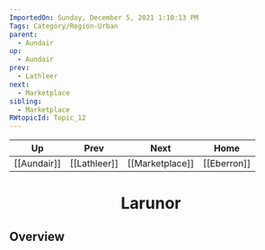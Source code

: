 ```yaml
---
ImportedOn: Sunday, December 5, 2021 1:10:13 PM
Tags: Category/Region-Urban
parent:
  - Aundair
up:
  - Aundair
prev:
  - Lathleer
next:
  - Marketplace
sibling:
  - Marketplace
RWtopicId: Topic_12
---
```


| Up | Prev | Next | Home |
|----|------|------|------|
| [[Aundair]] | [[Lathleer]] | [[Marketplace]] | [[Eberron]] |

# <center>Larunor</center>

## Overview
